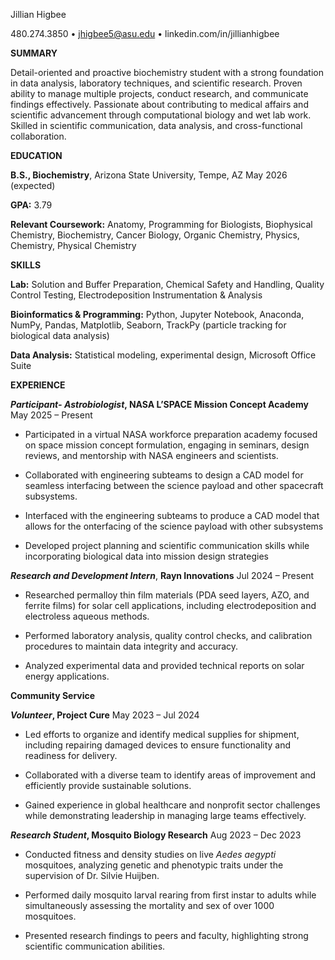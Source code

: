 Jillian Higbee

480.274.3850 • <jhigbee5@asu.edu> • linkedin.com/in/jillianhigbee

**SUMMARY**

Detail-oriented and proactive biochemistry student with a strong
foundation in data analysis, laboratory techniques, and scientific
research. Proven ability to manage multiple projects, conduct research,
and communicate findings effectively. Passionate about contributing
to medical affairs and scientific advancement through computational
biology and wet lab work. Skilled in scientific communication, data
analysis, and cross-functional collaboration.

**EDUCATION**

**B.S., Biochemistry**, Arizona State University, Tempe, AZ May 2026
(expected)

**GPA:** 3.79

**Relevant Coursework:** Anatomy, Programming for Biologists,
Biophysical Chemistry, Biochemistry, Cancer Biology, Organic Chemistry,
Physics, Chemistry, Physical Chemistry

**SKILLS**

**Lab:** Solution and Buffer Preparation, Chemical Safety and Handling,
Quality Control Testing, Electrodeposition Instrumentation & Analysis

**Bioinformatics & Programming:** Python, Jupyter Notebook, Anaconda,
NumPy, Pandas, Matplotlib, Seaborn, TrackPy (particle tracking for
biological data analysis)

**Data Analysis:** Statistical modeling, experimental design, Microsoft
Office Suite

**EXPERIENCE**

***Participant- Astrobiologist*, NASA L’SPACE Mission Concept Academy** 
May 2025 – Present

- Participated in a virtual NASA workforce preparation academy focused
  on space mission concept formulation, engaging in seminars, design
  reviews, and mentorship with NASA engineers and scientists.

- Collaborated with engineering subteams to design a CAD model for seamless
  interfacing between the science payload and other spacecraft subsystems.

- Interfaced with the engineering subteams to produce a CAD model that
  allows for the onterfacing of the science payload with other subsystems

- Developed project planning and scientific communication skills while
  incorporating biological data into mission design strategies

***Research and Development Intern***, **Rayn Innovations** Jul 2024 –
Present

- Researched permalloy thin film materials (PDA seed layers, AZO, and
  ferrite films) for solar cell applications, including
  electrodeposition and electroless aqueous methods.

- Performed laboratory analysis, quality control checks, and calibration
  procedures to maintain data integrity and accuracy.

- Analyzed experimental data and provided technical reports on solar
  energy applications.

**Community Service**

***Volunteer*, Project Cure** May 2023 – Jul 2024

- Led efforts to organize and identify medical supplies for shipment,
  including repairing damaged devices to ensure functionality and
  readiness for delivery.

- Collaborated with a diverse team to identify areas of improvement and
  efficiently provide sustainable solutions.

- Gained experience in global healthcare and nonprofit sector challenges
  while demonstrating leadership in managing large teams effectively.

***Research Student*, Mosquito Biology Research** Aug 2023 – Dec 2023

- Conducted fitness and density studies on live *Aedes aegypti*
  mosquitoes, analyzing genetic and phenotypic traits under the
  supervision of Dr. Silvie Huijben.

- Performed daily mosquito larval rearing from first instar to adults
  while simultaneously assessing the mortality and sex of over 1000
  mosquitoes.

- Presented research findings to peers and faculty, highlighting strong
  scientific communication abilities.
